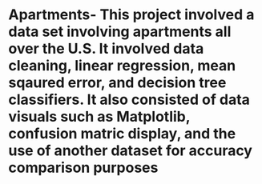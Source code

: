 # Apartments- This project involved a data set involving apartments all over the U.S. It involved data cleaning, linear regression, mean sqaured error, and decision tree classifiers. It also consisted of data visuals such as Matplotlib, confusion matric display, and the use of another dataset for accuracy comparison purposes
